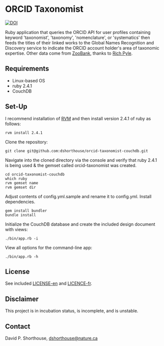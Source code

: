 ORCID Taxonomist
===============================================

[![DOI](https://zenodo.org/badge/126773540.svg)](https://zenodo.org/badge/latestdoi/126773540)

Ruby application that queries the ORCID API for user profiles containing keyword 'taxonomist', 'taxonomy', 'nomenclature', or 'systematics' then feeds the titles of their linked works to the Global Names Recognition and Discovery service to indicate the ORCID account holder's area of taxonomic expertise. Other data come from [ZooBank](http://zoobank.org/), thanks to [Rich Pyle](https://github.com/deepreef).

Requirements
------------
- Linux-based OS
- ruby 2.4.1
- CouchDB

Set-Up
------

I recommend installation of [RVM](https://rvm.io/) and then install version 2.4.1 of ruby as follows:

`rvm install 2.4.1`

Clone the repository:

`git clone git@github.com:dshorthouse/orcid-taxonomist-couchdb.git`

Navigate into the cloned directory via the console and verify that ruby 2.4.1 is being used & the gemset called orcid-taxonomist was created.

```
cd orcid-taxonomist-couchdb
which ruby
rvm gemset name
rvm gemset dir
```

Adjust contents of config.yml.sample and rename it to config.yml. Install dependencies.

```
gem install bundler
bundle install
```

Initialize the CouchDB database and create the included design document with views:

`./bin/app.rb -i`

View all options for the command-line app:

`./bin/app.rb -h`

License
-------
See included [LICENSE-en](LICENSE-en) and [LICENCE-fr](LICENCE-fr).

Disclaimer
----------
This project is in incubation status, is incomplete, and is unstable.

Contact
-------
David P. Shorthouse, <dshorthouse@nature.ca>
